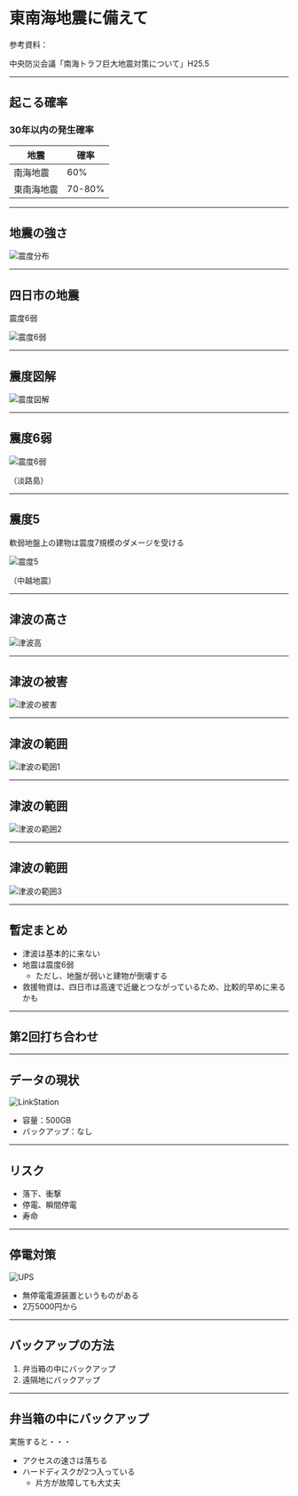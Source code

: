 # 東南海地震に備えて

参考資料：

中央防災会議「南海トラフ巨大地震対策について」H25.5

---
## 起こる確率

### 30年以内の発生確率

|地震     |確率|
|--------|----|
|南海地震  |60%|
|東南海地震|70-80%|

---
## 地震の強さ

![震度分布](image/shindo-bunpu-tokai.jpg)

---
## 四日市の地震

震度6弱

![震度6弱](image/shindo6jaku.jpg)

---
## 震度図解

![震度図解](image/shindo-zukai.gif)

---
## 震度6弱

![震度6弱](image/shindo6jaku-01.jpg)

（淡路島）

---
## 震度5

軟弱地盤上の建物は震度7規模のダメージを受ける

![震度5](image/shindo6jaku-02.jpg)

（中越地震）

---
## 津波の高さ

![津波高](image/tsunami-daka.gif)

---
## 津波の被害

![津波の被害](image/tsunami-songai.jpg)

---
## 津波の範囲

![津波の範囲1](image/tsunami-hazardmap1.jpg)

---
## 津波の範囲

![津波の範囲2](image/tsunami-hazardmap2.jpg)

---
## 津波の範囲

![津波の範囲3](image/tsunami-hazardmap3.jpg)

---
## 暫定まとめ

- 津波は基本的に来ない
- 地震は震度6弱
  - ただし、地盤が弱いと建物が倒壊する
- 救援物資は、四日市は高速で近畿とつながっているため、比較的早めに来るかも

---
## 第2回打ち合わせ

---
## データの現状

![LinkStation](image/link-station.jpg)

- 容量：500GB
- バックアップ：なし

---
## リスク

- 落下、衝撃
- 停電、瞬間停電
- 寿命

---
## 停電対策

![UPS](image/ups.png)

- 無停電電源装置というものがある
- 2万5000円から

---
## バックアップの方法

1. 弁当箱の中にバックアップ
2. 遠隔地にバックアップ

---
## 弁当箱の中にバックアップ

実施すると・・・

- アクセスの速さは落ちる
- ハードディスクが2つ入っている
  - 片方が故障しても大丈夫